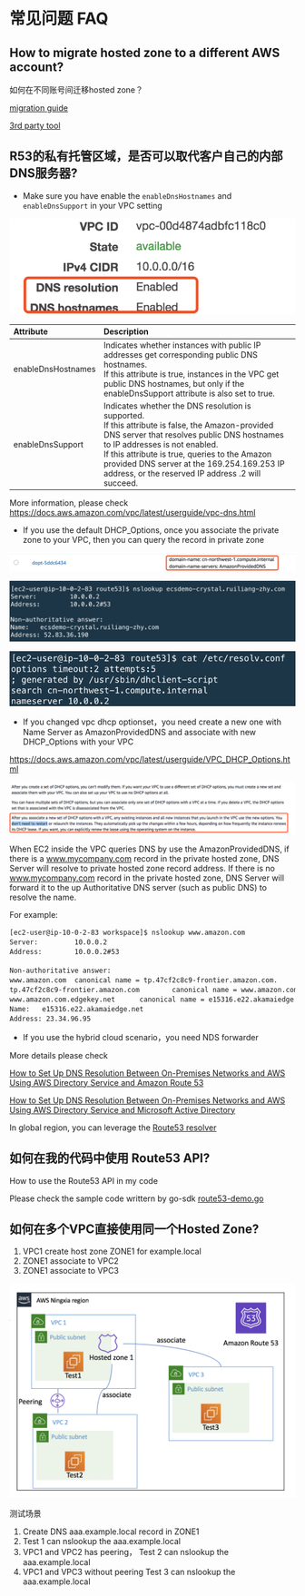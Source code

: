 # 常见问题  FAQ

## How to migrate hosted zone to a different AWS account?

如何在不同账号间迁移hosted zone？

[migration guide](https://docs.aws.amazon.com/Route53/latest/DeveloperGuide/hosted-zones-migrating.html#hosted-zones-migrating-install-cli)

[3rd party tool](https://github.com/barnybug/cli53)

## R53的私有托管区域，是否可以取代客户自己的内部DNS服务器?
- Make sure you have enable the `enableDnsHostnames` and `enableDnsSupport` in your VPC setting

![dns-resolution-option](media/dns-resolution-option.png)

| Attribute | Description |
| :-------- | :---------- |
| enableDnsHostnames | Indicates whether instances with public IP addresses get corresponding public DNS hostnames.</br> If this attribute is true, instances in the VPC get public DNS hostnames, but only if the enableDnsSupport attribute is also set to true. |
| enableDnsSupport | Indicates whether the DNS resolution is supported. </br> If this attribute is false, the Amazon-provided DNS server that resolves public DNS hostnames to IP addresses is not enabled. </br> If this attribute is true, queries to the Amazon provided DNS server at the 169.254.169.253 IP address, or the reserved IP address .2 will succeed. |

More information, please check https://docs.aws.amazon.com/vpc/latest/userguide/vpc-dns.html

- If you use the default DHCP_Options, once you associate the private zone to your VPC, then you can query the record in private zone

![default-dhcp-optionset](media/default-dhcp-optionset.png) 

![private-hostzone](media/private-hostzone.png)

![ec2-resolver](media/default-ec2-resolver.png)

- If you changed vpc dhcp optionset，you need create a new one with Name Server as AmazonProvidedDNS and associate with new DHCP_Options with your VPC

https://docs.aws.amazon.com/vpc/latest/userguide/VPC_DHCP_Options.html

![change-dhcp-optionset](media/change-dhcp-optionset.png)

When EC2 inside the VPC queries DNS by use the AmazonProvidedDNS, if there is a www.mycompany.com record in the private hosted zone, DNS Server will resolve to private hosted zone record address. If there is no www.mycompany.com record in the private hosted zone, DNS Server will forward it to the up Authoritative DNS server (such as public DNS) to resolve the name.

For example: 

```bash
[ec2-user@ip-10-0-2-83 workspace]$ nslookup www.amazon.com
Server:         10.0.0.2
Address:        10.0.0.2#53

Non-authoritative answer:
www.amazon.com  canonical name = tp.47cf2c8c9-frontier.amazon.com.
tp.47cf2c8c9-frontier.amazon.com        canonical name = www.amazon.com.edgekey.net.
www.amazon.com.edgekey.net      canonical name = e15316.e22.akamaiedge.net.
Name:   e15316.e22.akamaiedge.net
Address: 23.34.96.95
```

- If you use the hybrid cloud scenario，you need NDS forwarder

More details please check

[How to Set Up DNS Resolution Between On-Premises Networks and AWS Using AWS Directory Service and Amazon Route 53](https://aws.amazon.com/blogs/security/how-to-set-up-dns-resolution-between-on-premises-networks-and-aws-using-aws-directory-service-and-amazon-route-53/)

[How to Set Up DNS Resolution Between On-Premises Networks and AWS Using AWS Directory Service and Microsoft Active Directory](https://aws.amazon.com/blogs/security/how-to-set-up-dns-resolution-between-on-premises-networks-and-aws-using-aws-directory-service-and-microsoft-active-directory/)

In global region, you can leverage the [Route53 resolver](https://docs.aws.amazon.com/Route53/latest/DeveloperGuide/resolver.html)

## 如何在我的代码中使用 Route53 API?
How to use the Route53 API in my code

Please check the sample code writtern by go-sdk [route53-demo.go](R53/route53-demo.go)

## 如何在多个VPC直接使用同一个Hosted Zone?

1. VPC1 create host zone ZONE1 for example.local 
2. ZONE1 associate to VPC2
3. ZONE1 associate to VPC3

![cross-vpc](media/cross-vpc.png)

测试场景
1. Create DNS aaa.example.local record in ZONE1
2. Test 1 can nslookup the aaa.example.local 
3. VPC1 and VPC2 has peering， Test 2 can nslookup the aaa.example.local 
4. VPC1 and VPC3 without peering Test 3 can nslookup the aaa.example.local 

